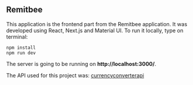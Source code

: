 ## Remitbee
This application is the frontend part from the Remitbee application. It was developed using React, Next.js and Material UI. To run it locally, type on terminal:

    npm install
    npm run dev
    
The server is going to be running on **http://localhost:3000/**. 

The API used for this project was: [currencyconverterapi](https://free.currencyconverterapi.com/)